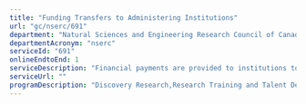 ```yaml
---
title: "Funding Transfers to Administering Institutions"
url: "gc/nserc/691"
department: "Natural Sciences and Engineering Research Council of Canada"
departmentAcronym: "nserc"
serviceId: "691"
onlineEndtoEnd: 1
serviceDescription: "Financial payments are provided to institutions to administer to funding recipients via global payment systems."
serviceUrl: ""
programDescription: "Discovery Research,Research Training and Talent Development,Research Partnerships"
---
```

